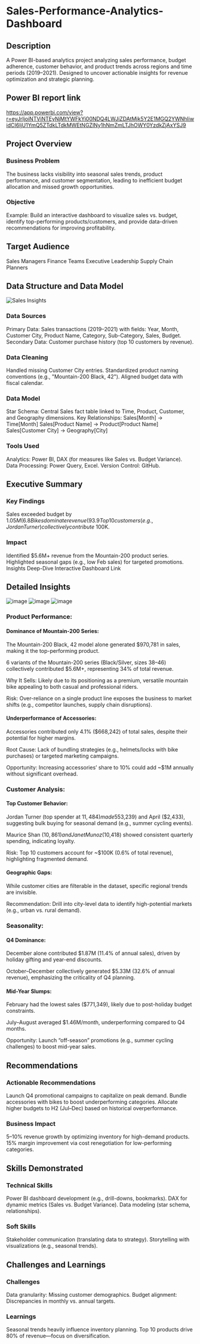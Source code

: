 # Sales-Performance-Analytics-Dashboard
## Description
A Power BI-based analytics project analyzing sales performance, budget adherence, customer behavior, and product trends across regions and time periods (2019–2021). Designed to uncover actionable insights for revenue optimization and strategic planning.
## Power BI report link
https://app.powerbi.com/view?r=eyJrIjoiNTViNTEyNjMtYWFkYi00NDQ4LWJiZDAtMjk5Y2E1MGQ2YWNhIiwidCI6IjU1YmQ5ZTdkLTdkMWEtNGZlNy1hNmZmLTJhOWY0YzdkZjAxYSJ9
## Project Overview
### Business Problem
The business lacks visibility into seasonal sales trends, product performance, and customer segmentation, leading to inefficient budget allocation and missed growth opportunities.
### Objective
Example: Build an interactive dashboard to visualize sales vs. budget, identify top-performing products/customers, and provide data-driven recommendations for improving profitability.
## Target Audience
Sales Managers
Finance Teams
Executive Leadership
Supply Chain Planners
## Data Structure and Data Model
![Sales Insights](https://github.com/user-attachments/assets/851f5934-3fc0-4e20-8a24-2b4b99525fb4)

### Data Sources
Primary Data: Sales transactions (2019–2021) with fields: Year, Month, Customer City, Product Name, Category, Sub-Category, Sales, Budget.
Secondary Data: Customer purchase history (top 10 customers by revenue).
### Data Cleaning
Handled missing Customer City entries.
Standardized product naming conventions (e.g., "Mountain-200 Black, 42").
Aligned budget data with fiscal calendar.
### Data Model
Star Schema: Central Sales fact table linked to Time, Product, Customer, and Geography dimensions.
Key Relationships:
Sales[Month] → Time[Month]
Sales[Product Name] → Product[Product Name]
Sales[Customer City] → Geography[City]
### Tools Used
Analytics: Power BI, DAX (for measures like Sales vs. Budget Variance).
Data Processing: Power Query, Excel.
Version Control: GitHub.
## Executive Summary
### Key Findings
Sales exceeded budget by $1.05M (6.8%), driven by Q4 performance.
Bikes dominate revenue (93.9%), while Accessories lag at 4.1%.
Top 10 customers (e.g., Jordan Turner) collectively contribute ~$100K.
### Impact
Identified $5.6M+ revenue from the Mountain-200 product series.
Highlighted seasonal gaps (e.g., low Feb sales) for targeted promotions.
Insights Deep-Dive
Interactive Dashboard Link
## Detailed Insights
![image](https://github.com/user-attachments/assets/700cabcf-c7cf-45bb-a455-120757162fa5)
![image](https://github.com/user-attachments/assets/455b781d-696d-4087-b92f-66253163aa0d)
![image](https://github.com/user-attachments/assets/32e9b613-cea5-4c51-9fb7-d5f496273963)
### Product Performance:
#### Dominance of Mountain-200 Series:
The Mountain-200 Black, 42 model alone generated $970,781 in sales, making it the top-performing product.

6 variants of the Mountain-200 series (Black/Silver, sizes 38–46) collectively contributed $5.6M+, representing 34% of total revenue.

Why It Sells: Likely due to its positioning as a premium, versatile mountain bike appealing to both casual and professional riders.

Risk: Over-reliance on a single product line exposes the business to market shifts (e.g., competitor launches, supply chain disruptions).
#### Underperformance of Accessories:
Accessories contributed only 4.1% ($668,242) of total sales, despite their potential for higher margins.

Root Cause: Lack of bundling strategies (e.g., helmets/locks with bike purchases) or targeted marketing campaigns.

Opportunity: Increasing accessories’ share to 10% could add ~$1M annually without significant overhead.

### Customer Analysis:
#### Top Customer Behavior:
Jordan Turner (top spender at $11,484) made 55% of his annual purchases in June ($3,239) and April ($2,433), suggesting bulk buying for seasonal demand (e.g., summer cycling events).

Maurice Shan ($10,861) and Janet Munoz ($10,418) showed consistent quarterly spending, indicating loyalty.

Risk: Top 10 customers account for ~$100K (0.6% of total revenue), highlighting fragmented demand.

#### Geographic Gaps:
While customer cities are filterable in the dataset, specific regional trends are invisible.

Recommendation: Drill into city-level data to identify high-potential markets (e.g., urban vs. rural demand).

### Seasonality:
#### Q4 Dominance:
December alone contributed $1.87M (11.4% of annual sales), driven by holiday gifting and year-end discounts.

October–December collectively generated $5.33M (32.6% of annual revenue), emphasizing the criticality of Q4 planning.
#### Mid-Year Slumps:
February had the lowest sales ($771,349), likely due to post-holiday budget constraints.

July–August averaged $1.46M/month, underperforming compared to Q4 months.

Opportunity: Launch “off-season” promotions (e.g., summer cycling challenges) to boost mid-year sales.
## Recommendations
### Actionable Recommendations
Launch Q4 promotional campaigns to capitalize on peak demand.
Bundle accessories with bikes to boost underperforming categories.
Allocate higher budgets to H2 (Jul–Dec) based on historical overperformance.
### Business Impact
5–10% revenue growth by optimizing inventory for high-demand products.
15% margin improvement via cost renegotiation for low-performing categories.
## Skills Demonstrated
### Technical Skills
Power BI dashboard development (e.g., drill-downs, bookmarks).
DAX for dynamic metrics (Sales vs. Budget Variance).
Data modeling (star schema, relationships).
### Soft Skills
Stakeholder communication (translating data to strategy).
Storytelling with visualizations (e.g., seasonal trends).
## Challenges and Learnings
### Challenges
Data granularity: Missing customer demographics.
Budget alignment: Discrepancies in monthly vs. annual targets.
### Learnings
Seasonal trends heavily influence inventory planning.
Top 10 products drive 80% of revenue—focus on diversification.
